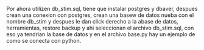 Por ahora utilizen db_stim.sql, tiene que instalar postgres y dbaver, 
despues crean una conexion con postgres, 
crean una basew de datos nueba con el nombre db_stim y despues le dan click derecho a la abase de datos, herramientas, 
restore backup y ahi seleccionan el archivo db_stim.sql,
con eso ya tendrian la base de datos y en el archivo base.py hay un ejemplo de como se conecta con python.
